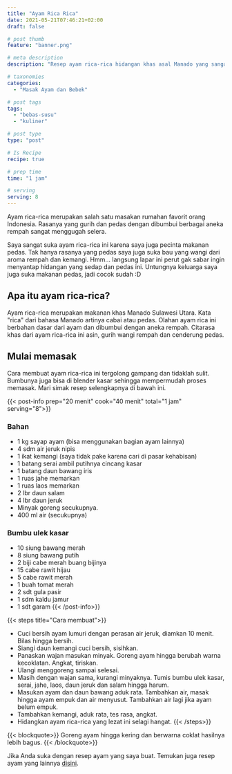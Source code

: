```yaml
---
title: "Ayam Rica Rica"
date: 2021-05-21T07:46:21+02:00
draft: false

# post thumb
feature: "banner.png"

# meta description
description: "Resep ayam rica-rica hidangan khas asal Manado yang sangat menggugah selera. Cara membuatnya tidak sulit, bahannya mudah didapatkan dan cocok menjadi menu sehari-hari."

# taxonomies
categories:
  - "Masak Ayam dan Bebek"

# post tags
tags:
  - "bebas-susu"
  - "kuliner"

# post type
type: "post"

# Is Recipe
recipe: true

# prep time
time: "1 jam"

# serving
serving: 8
---
```

Ayam rica-rica merupakan salah satu masakan rumahan favorit orang Indonesia. Rasanya yang gurih dan pedas dengan dibumbui berbagai aneka rempah sangat menggugah selera.

Saya sangat suka ayam rica-rica ini karena saya juga pecinta makanan pedas. Tak hanya rasanya yang pedas saya juga suka bau yang wangi dari aroma rempah dan kemangi. Hmm... langsung lapar ini perut gak sabar ingin menyantap hidangan yang sedap dan pedas ini. Untungnya keluarga saya juga suka makanan pedas, jadi cocok sudah :D

## Apa itu ayam rica-rica?

Ayam rica-rica merupakan makanan khas Manado Sulawesi Utara. Kata "rica" dari bahasa Manado artinya cabai atau pedas. Olahan ayam rica ini berbahan dasar dari ayam dan dibumbui dengan aneka rempah. Citarasa khas dari ayam rica-rica ini asin, gurih wangi rempah dan cenderung pedas.

## Mulai memasak

Cara membuat ayam rica-rica ini tergolong gampang dan tidaklah sulit. Bumbunya juga bisa di blender kasar sehingga mempermudah proses memasak. Mari simak resep selengkapnya di bawah ini.

{{< post-info prep="20 menit" cook="40 menit" total="1 jam" serving="8">}}

### Bahan

-   1 kg sayap ayam (bisa menggunakan bagian ayam lainnya)
-   4 sdm air jeruk nipis
-   1 ikat kemangi (saya tidak pake karena cari di pasar kehabisan)
-   1 batang serai ambil putihnya cincang kasar
-   1 batang daun bawang iris
-   1 ruas jahe memarkan
-   1 ruas laos memarkan
-   2 lbr daun salam
-   4 lbr daun jeruk
-   Minyak goreng secukupnya.
-   400 ml air (secukupnya)

### Bumbu ulek kasar

-   10 siung bawang merah
-   8 siung bawang putih
-   2 biji cabe merah buang bijinya
-   15 cabe rawit hijau
-   5 cabe rawit merah
-   1 buah tomat merah
-   2 sdt gula pasir
-   1 sdm kaldu jamur
-   1 sdt garam
{{< /post-info>}}

{{< steps title="Cara membuat">}}
-   Cuci bersih ayam lumuri dengan perasan air jeruk, diamkan 10 menit. Bilas hingga bersih.
-   Siangi daun kemangi cuci bersih, sisihkan.
-   Panaskan wajan masukan minyak. Goreng ayam hingga berubah warna kecoklatan. Angkat, tiriskan.
-   Ulangi menggoreng sampai selesai.
-   Masih dengan wajan sama, kurangi minyaknya. Tumis bumbu ulek kasar, serai, jahe, laos, daun jeruk dan salam hingga harum.
-   Masukan ayam dan daun bawang aduk rata. Tambahkan air, masak hingga ayam empuk dan air menyusut. Tambahkan air lagi jika ayam belum empuk.
-   Tambahkan kemangi, aduk rata, tes rasa, angkat.
-   Hidangkan ayam rica-rica yang lezat ini selagi hangat.
{{< /steps>}}

{{< blockquote>}}
Goreng ayam hingga kering dan berwarna coklat hasilnya lebih bagus.
{{< /blockquote>}}

Jika Anda suka dengan resep ayam yang saya buat. Temukan juga resep ayam yang lainnya [disini](/categories/masak-ayam-dan-bebek/).